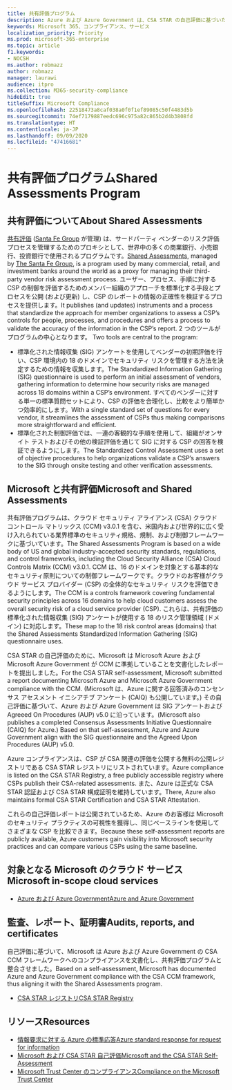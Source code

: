 ```yaml
---
title: 共有評価プログラム
description: Azure および Azure Government は、CSA STAR の自己評価に基づいた共有評価プログラムのリスク評価ツールをサポートしています。
keywords: Microsoft 365、コンプライアンス、サービス
localization_priority: Priority
ms.prod: microsoft-365-enterprise
ms.topic: article
f1.keywords:
- NOCSH
ms.author: robmazz
author: robmazz
manager: laurawi
audience: itpro
ms.collection: M365-security-compliance
hideEdit: true
titleSuffix: Microsoft Compliance
ms.openlocfilehash: 22518473a8caf038a0f0f1ef89085c50f4483d5b
ms.sourcegitcommit: 74ef7179887eedc696c975a82c865b2d4b3808fd
ms.translationtype: HT
ms.contentlocale: ja-JP
ms.lasthandoff: 09/09/2020
ms.locfileid: "47416681"
---
```

# <a name="shared-assessments-program"></a><span data-ttu-id="140d5-104">共有評価プログラム</span><span class="sxs-lookup"><span data-stu-id="140d5-104">Shared Assessments Program</span></span>

## <a name="about-shared-assessments"></a><span data-ttu-id="140d5-105">共有評価について</span><span class="sxs-lookup"><span data-stu-id="140d5-105">About Shared Assessments</span></span>

<span data-ttu-id="140d5-106">[共有評価](https://sharedassessments.org/) ([Santa Fe Group](https://www.santa-fe-group.com/) が管理) は、サードパーティ ベンダーのリスク評価プロセスを管理するためのプロキシとして、世界中の多くの商業銀行、小売銀行、投資銀行で使用されるプログラムです。</span><span class="sxs-lookup"><span data-stu-id="140d5-106">[Shared Assessments](https://sharedassessments.org/), managed by [The Santa Fe Group](https://www.santa-fe-group.com/), is a program used by many commercial, retail, and investment banks around the world as a proxy for managing their third-party vendor risk assessment process.</span></span> <span data-ttu-id="140d5-107">ユーザー、プロセス、手順に対する CSP の制御を評価するためのメンバー組織のアプローチを標準化する手段とプロセスを公開 (および更新) し、CSP のレポートの情報の正確性を検証するプロセスを提供します。</span><span class="sxs-lookup"><span data-stu-id="140d5-107">It publishes (and updates) instruments and a process that standardize the approach for member organizations to assess a CSP’s controls for people, processes, and procedures and offers a process to validate the accuracy of the information in the CSP’s report.</span></span> <span data-ttu-id="140d5-108">2 つのツールがプログラムの中心となります。 </span><span class="sxs-lookup"><span data-stu-id="140d5-108">Two tools are central to the program:</span></span>

- <span data-ttu-id="140d5-109">標準化された情報収集 (SIG) アンケートを使用してベンダーの初期評価を行い、CSP 環境内の 18 のドメインでセキュリティ リスクを管理する方法を決定するための情報を収集します。</span><span class="sxs-lookup"><span data-stu-id="140d5-109">The Standardized Information Gathering (SIG) questionnaire is used to perform an initial assessment of vendors, gathering information to determine how security risks are managed across 18 domains within a CSP’s environment.</span></span> <span data-ttu-id="140d5-110">すべてのベンダーに対する単一の標準質問セットにより、CSP の評価を合理化し、比較をより簡単かつ効率的にします。</span><span class="sxs-lookup"><span data-stu-id="140d5-110">With a single standard set of questions for every vendor, it streamlines the assessment of CSPs thus making comparisons more straightforward and efficient.</span></span>
- <span data-ttu-id="140d5-111">標準化された制御評価では、一連の客観的な手順を使用して、組織がオンサイト テストおよびその他の検証評価を通じて SIG に対する CSP の回答を検証できるようにします。</span><span class="sxs-lookup"><span data-stu-id="140d5-111">The Standardized Control Assessment uses a set of objective procedures to help organizations validate a CSP’s answers to the SIG through onsite testing and other verification assessments.</span></span>

## <a name="microsoft-and-shared-assessments"></a><span data-ttu-id="140d5-112">Microsoft と共有評価</span><span class="sxs-lookup"><span data-stu-id="140d5-112">Microsoft and Shared Assessments</span></span>

<span data-ttu-id="140d5-113">共有評価プログラムは、クラウド セキュリティ アライアンス (CSA) クラウド コントロール マトリックス (CCM) v3.0.1 を含む、米国内および世界的に広く受け入れられている業界標準のセキュリティ規格、規制、および制御フレームワークに基づいています。</span><span class="sxs-lookup"><span data-stu-id="140d5-113">The Shared Assessments Program is based on a wide body of US and global industry-accepted security standards, regulations, and control frameworks, including the Cloud Security Alliance (CSA) Cloud Controls Matrix (CCM) v3.0.1.</span></span> <span data-ttu-id="140d5-114">CCM は、16 のドメインを対象とする基本的なセキュリティ原則についての制御フレームワークです。クラウドのお客様がクラウド サービス プロバイダー (CSP) の全体的なセキュリティ リスクを評価できるようにします。</span><span class="sxs-lookup"><span data-stu-id="140d5-114">The CCM is a controls framework covering fundamental security principles across 16 domains to help cloud customers assess the overall security risk of a cloud service provider (CSP).</span></span> <span data-ttu-id="140d5-115">これらは、共有評価の標準化された情報収集 (SIG) アンケートが使用する 18 のリスク管理領域 (ドメイン) に対応します。</span><span class="sxs-lookup"><span data-stu-id="140d5-115">These map to the 18 risk control areas (domains) that the Shared Assessments Standardized Information Gathering (SIG) questionnaire uses.</span></span>

<span data-ttu-id="140d5-116">CSA STAR の自己評価のために、Microsoft は Microsoft Azure および Microsoft Azure Government が CCM に準拠していることを文書化したレポートを提出しました。</span><span class="sxs-lookup"><span data-stu-id="140d5-116">For the CSA STAR self-assessment, Microsoft submitted a report documenting Microsoft Azure and Microsoft Azure Government compliance with the CCM.</span></span> <span data-ttu-id="140d5-117">(Microsoft は、Azure に関する回答済みのコンセンサス アセスメント イニシアチブ アンケート (CAIQ) も公開しています。) その自己評価に基づいて、Azure および Azure Government は SIG アンケートおよび Agreeed On Procedures (AUP) v5.0 に沿っています。</span><span class="sxs-lookup"><span data-stu-id="140d5-117">(Microsoft also publishes a completed Consensus Assessments Initiative Questionnaire (CAIQ) for Azure.) Based on that self-assessment, Azure and Azure Government align with the SIG questionnaire and the Agreed Upon Procedures (AUP) v5.0.</span></span>

<span data-ttu-id="140d5-118">Azure コンプライアンスは、CSP が CSA 関連の評価を公開する無料の公開レジストリである CSA STAR レジストリにリストされています。</span><span class="sxs-lookup"><span data-stu-id="140d5-118">Azure compliance is listed on the CSA STAR Registry, a free publicly accessible registry where CSPs publish their CSA-related assessments.</span></span> <span data-ttu-id="140d5-119">また、Azure は正式な CSA STAR 認証および CSA STAR 構成証明を維持しています。</span><span class="sxs-lookup"><span data-stu-id="140d5-119">There, Azure also maintains formal CSA STAR Certification and CSA STAR Attestation.</span></span>

<span data-ttu-id="140d5-120">これらの自己評価レポートは公開されているため、Azure のお客様は Microsoft のセキュリティ プラクティスの可視性を獲得し、同じベースラインを使用してさまざまな CSP を比較できます。</span><span class="sxs-lookup"><span data-stu-id="140d5-120">Because these self-assessment reports are publicly available, Azure customers gain visibility into Microsoft security practices and can compare various CSPs using the same baseline.</span></span>

## <a name="microsoft-in-scope-cloud-services"></a><span data-ttu-id="140d5-121">対象となる Microsoft のクラウド サービス</span><span class="sxs-lookup"><span data-stu-id="140d5-121">Microsoft in-scope cloud services</span></span>

- [<span data-ttu-id="140d5-122">Azure および Azure Government</span><span class="sxs-lookup"><span data-stu-id="140d5-122">Azure and Azure Government</span></span>](https://aka.ms/AzureCompliance)

## <a name="audits-reports-and-certificates"></a><span data-ttu-id="140d5-123">監査、レポート、証明書</span><span class="sxs-lookup"><span data-stu-id="140d5-123">Audits, reports, and certificates</span></span>

<span data-ttu-id="140d5-124">自己評価に基づいて、Microsoft は Azure および Azure Government の CSA CCM フレームワークへのコンプライアンスを文書化し、共有評価プログラムと整合させました。</span><span class="sxs-lookup"><span data-stu-id="140d5-124">Based on a self-assessment, Microsoft has documented Azure and Azure Government compliance with the CSA CCM framework, thus aligning it with the Shared Assessments program.</span></span>

- [<span data-ttu-id="140d5-125">CSA STAR レジストリ</span><span class="sxs-lookup"><span data-stu-id="140d5-125">CSA STAR Registry</span></span>](https://aka.ms/Azure_STAR)

## <a name="resources"></a><span data-ttu-id="140d5-126">リソース</span><span class="sxs-lookup"><span data-stu-id="140d5-126">Resources</span></span>

- [<span data-ttu-id="140d5-127">情報要求に対する Azure の標準応答</span><span class="sxs-lookup"><span data-stu-id="140d5-127">Azure standard response for request for information</span></span>](https://gallery.technet.microsoft.com/Azure-Standard-Response-to-5de19cb6)
- [<span data-ttu-id="140d5-128">Microsoft および CSA STAR 自己評価</span><span class="sxs-lookup"><span data-stu-id="140d5-128">Microsoft and the CSA STAR Self-Assessment</span></span>](offering-csa-star-self-assessment.md)
- [<span data-ttu-id="140d5-129">Microsoft Trust Center のコンプライアンス</span><span class="sxs-lookup"><span data-stu-id="140d5-129">Compliance on the Microsoft Trust Center</span></span>](https://www.microsoft.com/trust-center/compliance/compliance-overview)
